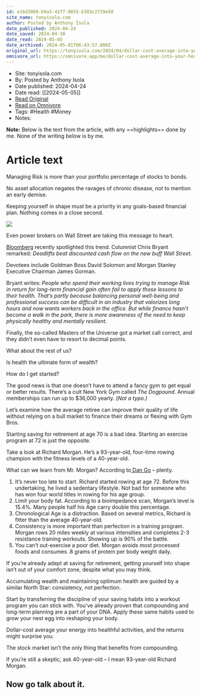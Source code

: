 ```yaml
---
id: e16d3080-b9a3-41f7-9055-b303c2739e50
site_name: tonyisola.com
author: Posted by Anthony Isola
date_published: 2024-04-24
date_saved: 2024-04-30
date_read: 2024-05-05
date_archived: 2024-05-01T06:43:57.000Z
original_url: https://tonyisola.com/2024/04/dollar-cost-average-into-your-health/
omnivore_url: https://omnivore.app/me/dollar-cost-average-into-your-health-a-teachable-moment-18f2d97c217
---
```


 - Site: tonyisola.com
 - By: Posted by Anthony Isola
 - Date published: 2024-04-24
 - Date read: [[2024-05-05]]
 - [Read Original](https://tonyisola.com/2024/04/dollar-cost-average-into-your-health/)
 - [Read on Omnivore](https://omnivore.app/me/dollar-cost-average-into-your-health-a-teachable-moment-18f2d97c217)
 - Tags:  #Health  #Money 
 - Notes: 

**Note:** Below is the text from the article, with any ==highlights== done by me. None of the writing below is by me.

# Article text
Managing Risk is more than your portfolio percentage of stocks to bonds.

No asset allocation negates the ravages of chronic disease, not to mention an early demise.

Keeping yourself in shape must be a priority in any goals-based financial plan. Nothing comes in a close second.

![](https://proxy-prod.omnivore-image-cache.app/720x405,sMVYSw76cOsIB1R2fAmCOsYjGjxoWO1_Jun_GWcdcevo/https://tonyisola.com/wp-content/uploads/2024/04/Muscle-Mass-Graph.jpg) 

Even power brokers on Wall Street are taking this message to heart.

[Bloomberg](https://www.wealthmanagement.com/industry/why-everyone-finance-getting-ripped) recently spotlighted this trend. Columnist Chris Bryant remarked: _Deadlifts beat discounted cash flow on the new buff Wall Street._

Devotees include Goldman Boss David Solomon and Morgan Stanley Executive Chairman James Gorman.

Bryant writes: _People who spend their working lives trying to manage Risk in return for long-term financial gain often fail to apply those lessons to their health. That’s partly because balancing personal well-being and professional success can be difficult in an industry that valorizes long hours and now wants workers back in the office. But while finance hasn’t become a walk in the park, there is more awareness of the need to keep physically healthy and mentally resilient._ 

Finally, the so-called Masters of the Universe got a market call correct, and they didn’t even have to resort to decimal points.

What about the rest of us?

Is health the ultimate form of wealth?

How do I get started?

The good news is that one doesn’t have to attend a fancy gym to get equal or better results. There’s a cult New York Gym called _The Dogpound._ Annual memberships can run up to $36,000 yearly. (_Not a typo.)_ 

Let’s examine how the average retiree can improve their quality of life without relying on a bull market to finance their dreams or flexing with Gym Bros.

Starting saving for retirement at age 70 is a bad idea. Starting an exercise program at 72 is just the opposite.

Take a look at Richard Morgan. He’s a 93-year-old, four-time rowing champion with the fitness levels of a 40-year-old.

What can we learn from Mr. Morgan? According to[ Dan Go](https://humbledollar.com/2024/04/aging-with-others/) – plenty.

1. It’s never too late to start. Richard started rowing at age 72\. Before this undertaking, he lived a sedentary lifestyle. Not bad for someone who has won four world titles in rowing for his age group.
2. Limit your body fat. According to a bioimpedance scan, Morgan’s level is 15.4%. Many people half his Age carry double this percentage.
3. Chronological Age is a distraction. Based on several metrics, Richard is fitter than the average 40-year-old.
4. Consistency is more important than perfection in a training program. Morgan rows 20 miles weekly at various intensities and completes 2-3 resistance training workouts. Showing up is 90% of the battle.
5. You can’t out-exercise a poor diet. Morgan avoids most processed foods and consumes .8 grams of protein per body weight daily.

If you’re already adept at saving for retirement, getting yourself into shape isn’t out of your comfort zone, despite what you may think.

Accumulating wealth and maintaining optimum health are guided by a similar North Star: consistency, not perfection.

Start by transferring the discipline of your saving habits into a workout program you can stick with. You’ve already proven that compounding and long-term planning are a part of your DNA. Apply these same habits used to grow your nest egg into reshaping your body.

Dollar-cost average your energy into healthful activities, and the returns might surprise you.

The stock market isn’t the only thing that benefits from compounding.

If you’re still a skeptic, ask 40-year-old – I mean 93-year-old Richard Morgan.

## Now go talk about it.
